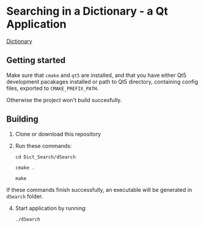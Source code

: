 # Searching in a Dictionary - a Qt Application

[Dictionary](https://raw.githubusercontent.com/dwyl/english-words/master/words.txt)

## Getting started

Make sure that `cmake` and `qt5` are installed, and that you have either Qt5 development pacakages installed or path to Qt5 directory, containing config files, exported to `CMAKE_PREFIX_PATH`.

Otherwise the project won't build succesfully.

## Building

1. Clone or download this repository

3. Run these commands:

   `cd Dict_Search/dSearch`

   `cmake .`

   `make`

If these commands finish successfully, an executable will be generated in `dSearch` folder.

4. Start application by running:

   `./dSearch`
